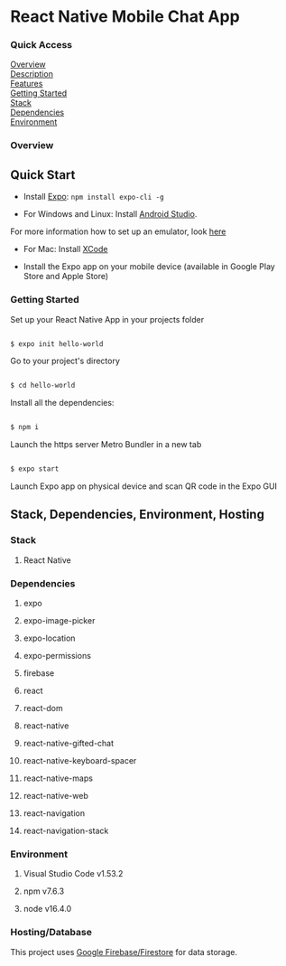 # React Native Mobile Chat App

### Quick Access

[Overview](#overview) <br/>
[Description](#description) <br/>
[Features](#features) <br/>
[Getting Started](#gettingStarted) <br/>
[Stack](#stack) <br/>
[Dependencies](#dependencies) <br/>
[Environment](#Environment) <br/>

<h3 id = "overview">Overview</h3>

## Quick Start

- Install [Expo](https://expo.io/): `npm install expo-cli -g`

- For Windows and Linux: Install [Android Studio](https://developer.android.com/studio).<br>

For more information how to set up an emulator, look [here](https://docs.expo.io/versions/latest/workflow/android-studio-emulator/)

- For Mac: Install [XCode](https://developer.apple.com/xcode/)

- Install the Expo app on your mobile device (available in Google Play Store and Apple Store)

<h3 id = "gettingStarted"> Getting Started</h3>

Set up your React Native App in your projects folder

```sh

$ expo init hello-world

```
Go to your project's directory

```sh

$ cd hello-world

```
Install all the dependencies:

```sh

$ npm i

```
Launch the https server Metro Bundler in a new tab
```sh

$ expo start

```
Launch Expo app on physical device and scan QR code in the Expo GUI

## Stack, Dependencies, Environment, Hosting

<h3 id = "stack"> Stack </h3>

1. React Native


<h3 id = "dependencies"> Dependencies </h3>

1. expo

2. expo-image-picker

3. expo-location

4. expo-permissions

5. firebase

6. react

7. react-dom

8. react-native

9. react-native-gifted-chat

10. react-native-keyboard-spacer

11. react-native-maps

12. react-native-web

13. react-navigation

14. react-navigation-stack

### Environment

1. Visual Studio Code v1.53.2

2. npm v7.6.3

3. node v16.4.0

### Hosting/Database
This project uses [Google Firebase/Firestore](https://firebase.google.com/) for data storage.